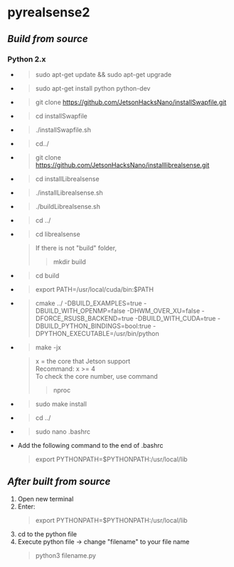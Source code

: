 # **pyrealsense2**
## ***Build from source***
### ****Python 2.x****

* > sudo apt-get update && sudo apt-get upgrade

* > sudo apt-get install python python-dev

* > git clone https://github.com/JetsonHacksNano/installSwapfile.git

* > cd installSwapfile

* > ./installSwapfile.sh

* > cd../

* > git clone https://github.com/JetsonHacksNano/installlibrealsense.git

* > cd installLibrealsense

* > ./installLibrealsense.sh

* > ./buildLibrealsense.sh

* > cd ../

* > cd librealsense

  > If there is not "build" folder,
    >> mkdir build

* > cd build

* > export PATH=/usr/local/cuda/bin:$PATH

* > cmake ../ -DBUILD_EXAMPLES=true -DBUILD_WITH_OPENMP=false -DHWM_OVER_XU=false -DFORCE_RSUSB_BACKEND=true -DBUILD_WITH_CUDA=true -DBUILD_PYTHON_BINDINGS=bool:true -DPYTHON_EXECUTABLE=/usr/bin/python

* > make -jx

  > x = the core that Jetson support
    <br> Recommand: x >= 4
    <br> To check the core number, use command
    >> nproc

* > sudo make install

* > cd ../

* > sudo nano .bashrc

* Add the following command to the end of .bashrc
  > export PYTHONPATH=$PYTHONPATH:/usr/local/lib


## ***After built from source***
1.  Open new terminal
2.  Enter:
    > export PYTHONPATH=$PYTHONPATH:/usr/local/lib
3.  cd to the python file
4.  Execute python file -> change "filename" to your file name
    > python3 filename.py
